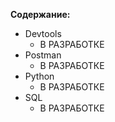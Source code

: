 **Содержание:**
* Devtools
  * В РАЗРАБОТКЕ
* Postman
  * В РАЗРАБОТКЕ
* Python
  * В РАЗРАБОТКЕ
* SQL
  * В РАЗРАБОТКЕ